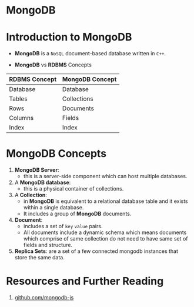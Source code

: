 # MongoDB

# Introduction to MongoDB

- **MongoDB** is a `NoSQL` document-based database written in `C++`.

- **MongoDB** vs **RDBMS** Concepts

| RDBMS Concept | MongoDB Concept |
| ------------- | --------------- |
| Database      | Database        |
| Tables        | Collections     |
| Rows          | Documents       |
| Columns       | Fields          |
| Index         | Index           |

# MongoDB Concepts

1. **MongoDB Server**:
   - this is a server-side component which can host multiple databases.
2. A **MongoDB database**:
   - this is a physical container of collections.
3. A **Collection**:
   - in **MongoDB** is equivalent to a relational database table and it exists within a single database.
   - It includes a group of **MongoDB** documents.
4. **Document**:
   - includes a set of `key` `value` pairs.
   - All documents include a dynamic schema which means documents which comprise of same collection do not need to have same set of fields and structure.
5. **Replica Sets**: are a set of a few connected mongodb instances that store the same data.

# Resources and Further Reading

1. [github.com/mongodb-js](https://github.com/mongodb-js)
